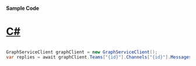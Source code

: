 #### Sample Code
# [C#](#tab/Csharp)

```C#

GraphServiceClient graphClient = new GraphServiceClient();
var replies = await graphClient.Teams["{id}"].Channels["{id}"].Messages["{id}"].Replies["{id}"].Request().GetAsync();

```